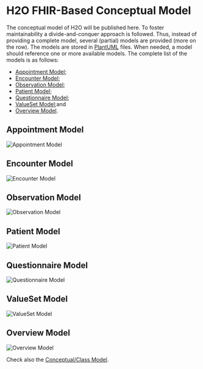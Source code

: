 # H2O FHIR-Based Conceptual Model

The conceptual model of H2O will be published here. To foster maintainability a divide-and-conquer approach is followed. Thus, instead of providing a complete model, several (partial) models are provided (more on the row). The models are stored in [PlantUML](https://plantuml.com) files. When needed, a model should reference one or more available models. The complete list of the models is as follows:
- [Appointment Model](https://github.com/IMI-H2O/h2o-conceptual-model#appointment-model);
- [Encounter Model](https://github.com/IMI-H2O/h2o-conceptual-model#encounter-model);
- [Observation Model](https://github.com/IMI-H2O/h2o-conceptual-model#observation-model);
- [Patient Model](https://github.com/IMI-H2O/h2o-conceptual-model#patient-model);
- [Questionnaire Model](https://github.com/IMI-H2O/h2o-conceptual-model#questionnaire-model); 
- [ValueSet Model](https://github.com/IMI-H2O/h2o-conceptual-model#valueset-model);and
- [Overview Model](https://github.com/IMI-H2O/h2o-conceptual-model#overview-model).


## Appointment Model
![Appointment Model](http://www.plantuml.com/plantuml/proxy?cache=no&src=https://raw.githubusercontent.com/IMI-H2O/h2o-conceptual-model/main/appointment.puml)


## Encounter Model
![Encounter Model](http://www.plantuml.com/plantuml/proxy?cache=no&src=https://raw.githubusercontent.com/IMI-H2O/h2o-conceptual-model/main/encounter.puml)


## Observation Model
![Observation Model](http://www.plantuml.com/plantuml/proxy?cache=no&src=https://raw.githubusercontent.com/IMI-H2O/h2o-conceptual-model/main/observation.puml)


## Patient Model
![Patient Model](http://www.plantuml.com/plantuml/proxy?cache=no&src=https://raw.githubusercontent.com/IMI-H2O/h2o-conceptual-model/main/patient.puml)


## Questionnaire Model
![Questionnaire Model](http://www.plantuml.com/plantuml/proxy?cache=no&src=https://raw.githubusercontent.com/IMI-H2O/h2o-conceptual-model/main/questionnaire.puml)


## ValueSet Model
![ValueSet Model](http://www.plantuml.com/plantuml/proxy?cache=no&src=https://raw.githubusercontent.com/IMI-H2O/h2o-conceptual-model/main/value_set.puml)


## Overview Model
![Overview Model](http://www.plantuml.com/plantuml/proxy?cache=no&src=https://raw.githubusercontent.com/IMI-H2O/h2o-conceptual-model/main/overview.puml)

Check also the [Conceptual/Class Model](https://github.com/IMI-H2O/h2o-conceptual-model/blob/main/tmp/README.md).

